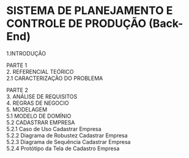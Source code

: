 # SISTEMA DE PLANEJAMENTO E CONTROLE DE PRODUÇÃO (Back-End)

1.INTRODUÇÃO

PARTE 1<br/>
2. REFERENCIAL TEÓRICO<br/>
2.1 CARACTERIZAÇÃO DO PROBLEMA<br/>

PARTE 2<br/>
3. ANÁLISE DE REQUISITOS<br/>
4. REGRAS DE NEGOCIO<br/>
5. MODELAGEM<br/>
5.1 MODELO DE DOMÍNIO<br/>
5.2 CADASTRAR EMPRESA<br/>
5.2.1 Caso de Uso Cadastrar Empresa<br/>
5.2.2 Diagrama de Robustez Cadastrar Empresa<br/>
5.2.3 Diagrama de Sequência Cadastrar Empresa<br/>
5.2.4 Protótipo da Tela de Cadastro Empresa<br/>
